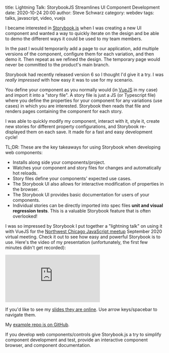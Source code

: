 title: Lightning Talk: StorybookJS Streamlines UI Component Development
date: 2020-10-24 20:00
author: Steve Schwarz
category: webdev
tags: talks, javascript, video, vuejs

I became interested in [Storybook.js](https://storybook.js.org/) when I was creating a new UI component and wanted a way to quickly iterate on the design and be able to demo the different ways it could be used to my team members.

In the past I would temporarily add a page to our application, add multiple versions of the component, configure them for each variation, and then demo it.
Then repeat as we refined the design.
The temporary page would never be committed to the product's main branch.

Storybook had recently released version 6 so I thought I'd give it a try.
I was _really impressed_ with how easy it was to use for my scenario.

You define your component as you normally would (in [VueJS](https://vuejs.org/) in my case) and import it into a "story file".
A story file is just a JS (or Typescript file) where you define the properties for your component for any variations (use cases) in which you are interested.
Storybook then reads that file and renders pages containing the component for each story.

I was able to quickly modify my component, interact with it, style it, create new stories for different property configurations, and Storybook re-displayed them on each save.
It made for a fast and easy development cycle!

TL;DR: These are the key takeaways for using Storybook when developing web components:

- Installs along side your components/project.
- Watches your component and story files for changes and automatically hot reloads.
- Story files define your components' expected use cases.
- The Storybook UI also allows for interactive modification of properties in the browser.
- The Storybook UI provides basic documentation for users of your components.
- Individual stories can be directly imported into spec files **unit and visual regression tests**. This is a valuable Storybook feature that is often overlooked!

I was so impressed by Storybook I put together a "lightning talk" on using it with VueJS for the [Northwest Chicago JavaScript meetup](https://www.meetup.com/Northwest-Chicago-JavaScript/) September 2020 virtual meeting.
Check it out to see how easy and powerful Storybook is to use.
Here's the video of my presentation (unfortunately, the first few minutes didn't get recorded):

<div class="embed-video">
<iframe src="https://www.youtube.com/embed/ku-62XlU8yk" frameborder="0" allow="accelerometer; autoplay; encrypted-media; gyroscope; picture-in-picture" allowfullscreen></iframe>
</div>

If you'd like to see my [slides they are online](https://nwcjs-vue2-storybook.netlify.app/#1). Use arrow keys/spacebar to navigate them.

My [example repo is on GitHub](https://github.com/saschwarz/vue2-storybook).

If you develop web components/controls give Storybook.js a try to simplify component development and test, provide an interactive component browser, and component documentation.
